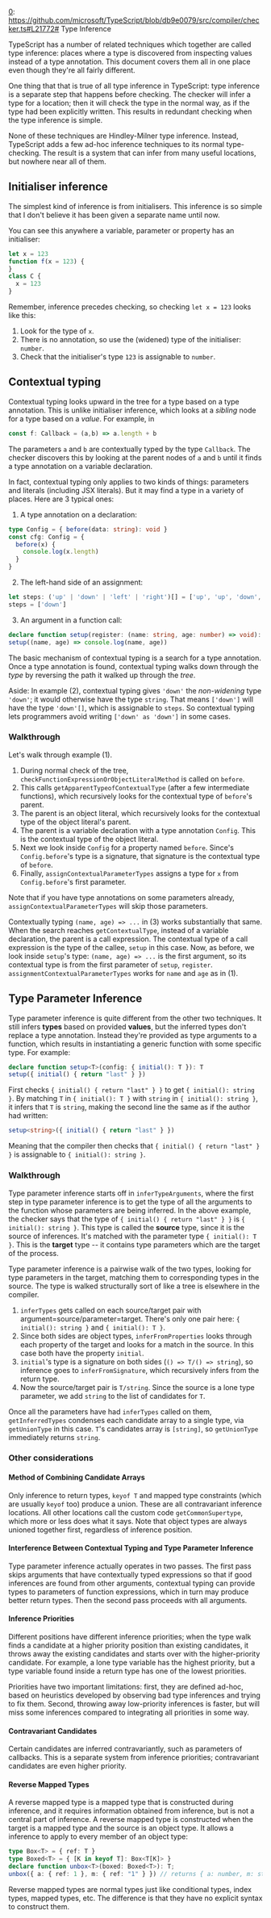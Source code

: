 
[0]: https://github.com/microsoft/TypeScript/blob/db9e0079/src/compiler/checker.ts#L21772# Type Inference

TypeScript has a number of related techniques which together are
called type inference: places where a type is discovered from
inspecting values instead of a type annotation. This document
covers them all in one place even though they're all fairly different.

One thing that that is true of all type inference in TypeScript:
type inference is a separate step that happens before checking. The
checker will infer a type for a location; then it will check the type
in the normal way, as if the type had been explicitly written. This
results in redundant checking when the type inference is simple.

None of these techniques are Hindley-Milner type inference. Instead,
TypeScript adds a few ad-hoc inference techniques to its normal
type-checking. The result is a system that can infer from many useful
locations, but nowhere near all of them.

## Initialiser inference

The simplest kind of inference is from initialisers. This inference is
so simple that I don't believe it has been given a separate name until
now.

You can see this anywhere a variable, parameter or property has an
initialiser:

```ts
let x = 123
function f(x = 123) {
}
class C {
  x = 123
}
```

Remember, inference precedes checking, so checking `let x = 123`
looks like this:

1. Look for the type of `x`.
2. There is no annotation, so use the (widened) type of the initialiser: `number`.
3. Check that the initialiser's type `123` is assignable to `number`.

## Contextual typing

Contextual typing looks upward in the tree for a type based on a type
annotation. This is unlike initialiser inference, which looks at a *sibling*
node for a type based on a *value*. For example, in

```ts
const f: Callback = (a,b) => a.length + b
```

The parameters `a` and `b` are contextually typed by the type
`Callback`. The checker discovers this by looking at the parent nodes
of `a` and `b` until it finds a type annotation on a variable declaration.

In fact, contextual typing only applies to two kinds of things:
parameters and literals (including JSX literals). But it may find a type in a variety of places.
Here are 3 typical ones:

1. A type annotation on a declaration:

```ts
type Config = { before(data: string): void }
const cfg: Config = {
  before(x) {
    console.log(x.length)
  }
}
```

2. The left-hand side of an assignment:

```ts
let steps: ('up' | 'down' | 'left' | 'right')[] = ['up', 'up', 'down', 'down']
steps = ['down']
```

3. An argument in a function call:

```ts
declare function setup(register: (name: string, age: number) => void): void
setup((name, age) => console.log(name, age))
```

The basic mechanism of contextual typing is a search for a type
annotation. Once a type annotation is found, contextual typing walks
down through the *type* by reversing the path it walked up through the
*tree*.

Aside: In example (2), contextual typing gives `'down'` the
*non-widening* type `'down'`; it would otherwise have the type
`string`. That means `['down']` will have the type `'down'[]`, which
is assignable to `steps`. So contextual typing lets programmers avoid
writing `['down' as 'down']` in some cases.

### Walkthrough

Let's walk through example (1).

1. During normal check of the tree,
   `checkFunctionExpressionOrObjectLiteralMethod` is called on
   `before`.
2. This calls `getApparentTypeofContextualType` (after a few
   intermediate functions), which
   recursively looks for the contextual type of `before`'s parent.
3. The parent is an object literal, which recursively looks for the
   contextual type of the object literal's parent.
4. The parent is a variable declaration with a type annotation `Config`.
   This is the contextual type of the object literal.
5. Next we look inside `Config` for a property named `before`. Since's
   `Config.before`'s type is a signature, that signature is the
   contextual type of `before`.
6. Finally, `assignContextualParameterTypes` assigns a type for `x` from
   `Config.before`'s first parameter.

Note that if you have type annotations on some parameters already,
`assignContextualParameterTypes` will skip those parameters.

Contextually typing `(name, age) => ...` in (3) works substantially
that same. When the search reaches `getContextualType`, instead of a
variable declaration, the parent is a call expression. The contextual
type of a call expression is the type of the callee, `setup` in this
case. Now, as before, we look inside `setup`'s type: `(name, age) =>
...` is the first argument, so its contextual type is from the first
parameter of `setup`, `register`. `assignmentContextualParameterTypes`
works for `name` and `age` as in (1).

## Type Parameter Inference

Type parameter inference is quite different from the other two
techniques. It still infers **types** based on provided **values**,
but the inferred types don't replace a type annotation. Instead
they're provided as type arguments to a function, which results in
instantiating a generic function with some specific type. For example:

```ts
declare function setup<T>(config: { initial(): T }): T
setup({ initial() { return "last" } })
```

First checks `{ initial() { return "last" } }` to get `{ initial():
string }`. By matching `T` in `{ initial(): T }` with `string` in `{
initial(): string }`, it infers that `T` is `string`, making the
second line the same as if the author had written:

```ts
setup<string>({ initial() { return "last" } })
```

Meaning that the compiler then checks that
`{ initial() { return "last" } }` is assignable to
`{ initial(): string }`.

### Walkthrough

Type parameter inference starts off in `inferTypeArguments`, where
the first step in type parameter inference is to get the type of all
the arguments to the function whose parameters are being inferred. In
the above example, the checker says that the type of
`{ initial() { return "last" } }` is `{ initial(): string }`. This
type is called the **source** type, since it is the source of
inferences. It's matched with the parameter type `{ initial(): T }`.
This is the **target** type -- it contains type parameters which are
the target of the process.

Type parameter inference is a pairwise walk of the two types, looking
for type parameters in the target, matching them to corresponding
types in the source. The type is walked structurally sort of like a tree
is elsewhere in the compiler.

1. `inferTypes` gets called on each source/target pair with
   argument=source/parameter=target. There's only one pair here:
   `{ initial(): string }` and `{ initial(): T }`.
2. Since both sides are object types, `inferFromProperties` looks
   through each property of the target and looks for a match in the
   source. In this case both have the property `initial`.
3. `initial`'s type is a signature on both sides
   (`() => T/() => string`), so inference goes to `inferFromSignature`, which
   recursively infers from the return type.
4. Now the source/target pair is `T/string`. Since the source is a
   lone type parameter, we add `string` to the list of candidates for
   `T`.

Once all the parameters have had `inferTypes` called on them,
`getInferredTypes` condenses each candidate array to a single type,
via `getUnionType` in this case. `T`'s candidates array is `[string]`,
so `getUnionType` immediately returns `string`.

### Other considerations

#### Method of Combining Candidate Arrays

Only inference to return types, `keyof T` and mapped type constraints
(which are usually `keyof` too) produce a union. These are all
contravariant inference locations. All other locations
call the custom code `getCommonSupertype`, which more or less does
what it says. Note that object types are always unioned together
first, regardless of inference position.

#### Interference Between Contextual Typing and Type Parameter Inference

Type parameter inference actually operates in two passes. The first
pass skips arguments that have contextually typed expressions so that
if good inferences are found from other arguments, contextual typing
can provide types to parameters of function expressions, which in turn
may produce better return types. Then the second pass proceeds with
all arguments.

#### Inference Priorities

Different positions have different inference priorities; when the type
walk finds a candidate at a higher priority position than existing
candidates, it throws away the existing candidates and starts over
with the higher-priority candidate. For example, a lone type variable
has the highest priority, but a type variable found inside a return type
has one of the lowest priorities.

Priorities have two important limitations:
first, they are defined ad-hoc, based on heuristics developed by
observing bad type inferences and trying to fix them. Second, throwing away
low-priority inferences is faster, but will miss some inferences
compared to integrating all priorities in some way.

#### Contravariant Candidates

Certain candidates are inferred contravariantly, such as parameters of
callbacks. This is a separate system from inference priorities;
contravariant candidates are even higher priority.

#### Reverse Mapped Types

A reverse mapped type is a mapped type that is constructed during
inference, and it requires information obtained from inference, but is
not a central part of inference. A reverse mapped type is constructed when
the target is a mapped type and the source is an object type. It
allows a inference to apply to every member of an object type:

```ts
type Box<T> = { ref: T }
type Boxed<T> = { [K in keyof T]: Box<T[K]> }
declare function unbox<T>(boxed: Boxed<T>): T;
unbox({ a: { ref: 1 }, m: { ref: "1" } }) // returns { a: number, m: string }
```

Reverse mapped types are normal types just like conditional types,
index types, mapped types, etc. The difference is that they have no
explicit syntax to construct them.

  <!-- prettier-ignore-start -->

[0]: <src/compiler/checker.ts - function inferTypes(>
[1]: https://www.typescriptlang.org/docs/handbook/release-notes/typescript-2-6.html#strict-function-types

  <!-- prettier-ignore-end -->
